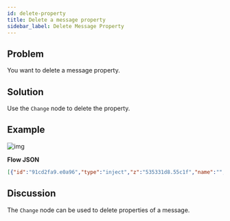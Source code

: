 ```yaml
---
id: delete-property
title: Delete a message property
sidebar_label: Delete Message Property
---
```


## Problem

You want to delete a message property.

## Solution

Use the <code class="node">Change</code> node to delete the property.

## Example

![img](/assets/docs/messages/delete-message-property.png)

<b>Flow JSON</b>

~~~json
[{"id":"91cd2fa9.e0a96","type":"inject","z":"535331d8.55c1f","name":"","topic":"","payload":"","payloadType":"date","repeat":"","crontab":"","once":false,"x":140,"y":180,"wires":[["54ec03e4.5714bc"]]},{"id":"54ec03e4.5714bc","type":"change","z":"535331d8.55c1f","name":"","rules":[{"t":"delete","p":"payload","pt":"msg"}],"action":"","property":"","from":"","to":"","reg":false,"x":350,"y":180,"wires":[["321900de.3cbea"]]},{"id":"321900de.3cbea","type":"debug","z":"535331d8.55c1f","name":"","active":true,"console":"false","complete":"false","x":550,"y":180,"wires":[]}]
~~~

## Discussion

The <code class="node">Change</code> node can be used to delete properties of a message.

